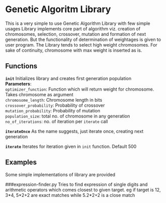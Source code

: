 Genetic Algoritm Library
========================

This is a very simple to use Genetic Algorithm Library with few simple usages
Library implements core part of algorithm viz. creation of chromosomes, selection,
crossover, mutation and formation of next generation. But the functionality of 
determination of weightages is given to user program. The Library tends to select 
high weight chromosomes. For sake of continuity, chromosome with max weight is 
inserted as is.

Functions
---------
**`init`** Initializes library and creates first generation population  
__Parameters__:  
`optimizer_function`: Function which will return weight for chromosome. Takes chromosome as argument  
`chromosome_length`: Chromosome length in bits  
`crossover_probability`: Probability of crossover  
`mutation_probability`: Probability of mutation  
`population_size`: total no. of chromosome in any generation  
`no_of_iterations`: no. of iteration per `iterate` call  

**`iterateOnce`** As the name suggests, just iterate once, creating next generation

**`iterate`** Iterates for iteration given in `init` function. Default 500

Examples
--------
Some simple implementations of library are provided

###expression-finder.py
Tries to find expression of single digits and arithmetic operators which comes closest
to given target. eg if target is 12, 3\*4, 5\*2+2 are exact matches while 5.2\*2+2
is a close match